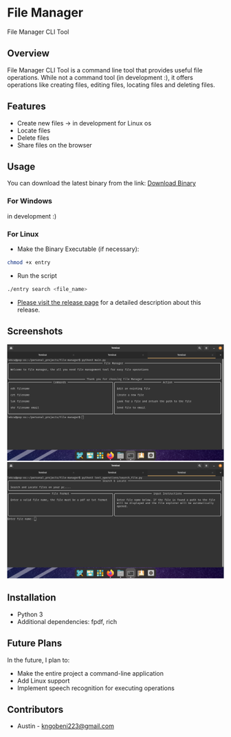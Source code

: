 
# File Manager

File Manager CLI Tool

## Overview
File Manager CLI Tool is a command line tool that provides useful file operations. While not a command tool (in development :), it offers operations like creating files, editing files, locating files and deleting files.

## Features
- Create new files -> in development for Linux os
- Locate files
- Delete files
- Share files on the browser


## Usage

You can download the latest binary from the link:
[Download Binary](https://github.com/aust21/file-manager/releases/download/v1.0.0/entry)

### For Windows
in development :)

### For Linux

- Make the Binary Executable (if necessary):
```bash
chmod +x entry
```
- Run the script
```bash
./entry search <file_name>
```
- [Please visit the release page](https://github.com/aust21/file-manager/releases/tag/v1.0.0) for a detailed description about this release.

## Screenshots

![main](assets/readmeImages/main.png)
![main](assets/readmeImages/search.png)

## Installation
- Python 3
- Additional dependencies: fpdf, rich

## Future Plans
In the future, I plan to:
- Make the entire project a command-line application
- Add Linux support
- Implement speech recognition for executing operations

## Contributors
- Austin - kngobeni223@gmail.com
